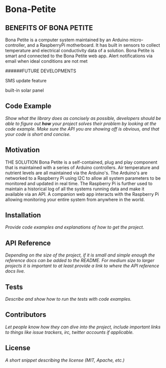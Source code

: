# Bona-Petite

## BENEFITS OF BONA PETITE


Bona Petite is a computer system maintained by an Arduino micro-controller, and a RaspberryPi motherboard. It has built in sensors to collect temperature and electrical conductivity data of a solution. Bona Petite is smart and connected to the Bona Petite web app. Alert notifications via email when ideal conditions are not met

######FUTURE DEVELOPMENTS

SMS update feature

built-in solar panel


## Code Example

*Show what the library does as concisely as possible, developers should be able to figure out **how** your project solves their problem by looking at the code example. Make sure the API you are showing off is obvious, and that your code is short and concise.*


## Motivation

THE SOLUTION
Bona Petite is a self-contained, plug and play component that is maintained with a series of Arduino controllers. Air temperature and nutrient levels are all maintained via the Arduino's. The Arduino's are networked to a Raspberry Pi using I2C to allow all system parameters to be monitored and updated in real time. The Raspberry Pi is further used to maintain a historical log of all the systems running data and make it available via an API. A companion web app interacts with the Raspberry Pi allowing monitoring your entire system from anywhere in the world.


## Installation

*Provide code examples and explanations of how to get the project.*

## API Reference

*Depending on the size of the project, if it is small and simple enough the reference docs can be added to the README. For medium size to larger projects it is important to at least provide a link to where the API reference docs live.*

## Tests

*Describe and show how to run the tests with code examples.*

## Contributors

*Let people know how they can dive into the project, include important links to things like issue trackers, irc, twitter accounts if applicable.*

## License

*A short snippet describing the license (MIT, Apache, etc.)*
